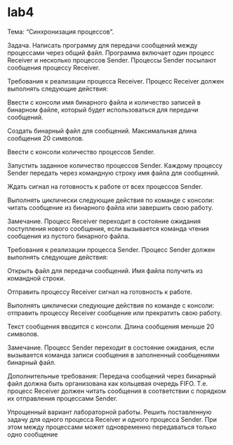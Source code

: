 # lab4
Тема: “Синхронизация процессов”.

Задача. Написать программу для передачи сообщений между процессами через общий файл. Программа включает один процесс Receiver и несколько процессов Sender. Процессы Sender посылают сообщения процессу Receiver.

Требования к реализации процесса Receiver. Процесс Receiver должен выполнять следующие действия:

Ввести с консоли имя бинарного файла и количество записей в бинарном файле, который будет использоваться для передачи сообщений.

Создать бинарный файл для сообщений. Максимальная длина сообщения 20 символов.

Ввести с консоли количество процессов Sender.

Запустить заданное количество процессов Sender. Каждому процессу Sender передать через командную строку имя файла для сообщений.

Ждать сигнал на готовность к работе от всех процессов Sender.

Выполнять циклически следующие действия по команде с консоли: читать сообщение из бинарного файла или завершить свою работу.

Замечание. Процесс Receiver переходит в состояние ожидания поступления нового сообщения, если вызывается команда чтения сообщения из пустого бинарного файла.

Требования к реализации процесса Sender. Процесс Sender должен выполнять следующие действия:

Открыть файл для передачи сообщений. Имя файла получить из командной строки.

Отправить процессу Receiver сигнал на готовность к работе.

Выполнять циклически следующие действия по команде с консоли: отправить процессу Receiver сообщение или прекратить свою работу.

Текст сообщения вводится с консоли. Длина сообщения меньше 20 символов.

Замечание. Процесс Sender переходит в состояние ожидания, если вызывается команда записи сообщения в заполненный сообщениями бинарный файл.

Дополнительные требования: Передача сообщений через бинарный файл должна быть организована как кольцевая очередь FIFO. Т.е. процесс Receiver должен читать сообщения в соответствии с порядком их отправления процессами Sender.

Упрощенный вариант лабораторной работы. Решить поставленную задачу для одного процесса Receiver и одного процесса Sender. При этом между процессами может одновременно передаваться только одно сообщение
